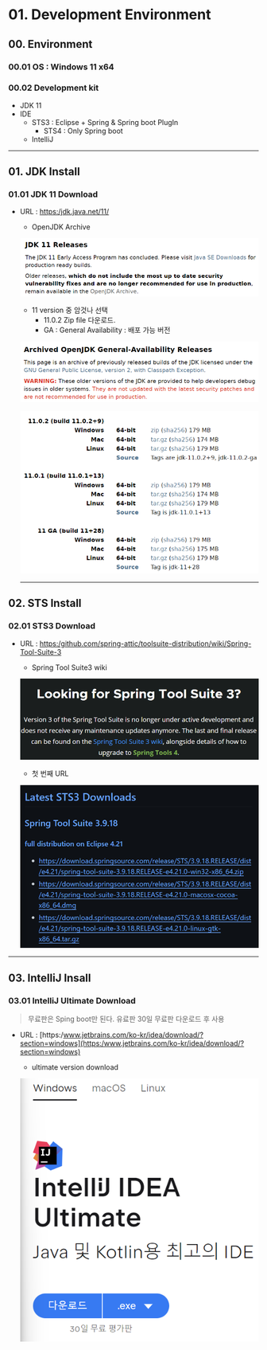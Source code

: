 # 01. Development Environment

## 00. Environment

### 00.01 OS : Windows 11 x64

### 00.02 Development kit

- JDK 11
- IDE
    - STS3 : Eclipse + Spring & Spring boot PlugIn
        - STS4 : Only Spring boot
    - IntelliJ

---

## 01. JDK Install

### 01.01 JDK 11 Download

- URL : [https:/jdk.java.net/11/](https:/jdk.java.net/11/)
    - OpenJDK Archive
    
    ![Untitled](./img/Untitled.png)
    
    - 11 version 중 암것나 선택
        - 11.0.2 Zip file 다운로드.
        - GA : General Availability : 배포 가능 버전
    
    ![Untitled](./img/Untitled%201.png)
    
    ![Untitled](./img/Untitled%202.png)
    
    ---
    

## 02. STS Install

### 02.01 STS3 Download

- URL : [https:/github.com/spring-attic/toolsuite-distribution/wiki/Spring-Tool-Suite-3](https:/github.com/spring-attic/toolsuite-distribution/wiki/Spring-Tool-Suite-3)
    - Spring Tool Suite3 wiki
    
    ![Untitled](./img/Untitled%203.png)
    
    - 첫 번째 URL
    
    ![Untitled](./img/Untitled%204.png)
    

---

## 03. IntelliJ Insall

### 03.01 IntelliJ Ultimate Download

> 무료판은 Sping boot만 된다.
유료판 30일 무료판 다운로드 후 사용
> 
- URL : [https:/www.jetbrains.com/ko-kr/idea/download/?section=windows](https:/www.jetbrains.com/ko-kr/idea/download/?section=windows)
    - ultimate version download
    
    ![Untitled](./img/Untitled%205.png)